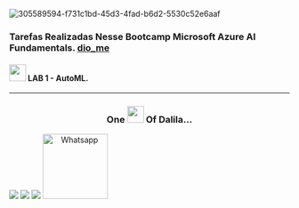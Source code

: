 
![305589594-f731c1bd-45d3-4fad-b6d2-5530c52e6aaf](https://github.com/DalilaDeveloperMobile/dio-practice-microsoft-azure-ai-fundamentals/assets/29806802/a333de6d-bd44-49fe-9158-e3da2c66ae46)

### Tarefas Realizadas Nesse Bootcamp Microsoft Azure AI Fundamentals. [dio_me](https://www.dio.me/)

#### <img src="https://media.giphy.com/media/ObNTw8Uzwy6KQ/giphy.gif" width="30px"> LAB 1 - AutoML.

<hr>

<h3 align="center"> One <img src="https://media.giphy.com/media/ObNTw8Uzwy6KQ/giphy.gif" width="30px"> Of Dalila...</h3>
<div align="center"  style="display: inline-block">
  <a href="https://www.linkedin.com/in/dalila-cust%C3%B3dio-046076181/" target="_blank"><img src="https://img.shields.io/badge/-LinkedIn-%230077B5?style=for-the-badge&logo=linkedin&logoColor=white" target="_blank"></a> 
  <a href = "mailto:dalila.dalila70@gmail.com"><img src="https://img.shields.io/badge/Gmail-D14836?style=for-the-badge&logo=gmail&logoColor=white" target="_blank"></a>
  <a href="https://instagram.com/dalila.dalila70" target="_blank"><img src="https://img.shields.io/badge/-Instagram-%23E4405F?style=for-the-badge&logo=instagram&logoColor=white" target="_blank"></a>
  <a target="_blank" href="https://api.whatsapp.com/send?phone=5588997138541"><img  alt="Whatsapp" width="117px" src="https://img.shields.io/badge/WhatsApp-25D366?style=for-the-badge&logo=whatsapp&logoColor=white"/></a> 
</div>
